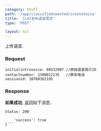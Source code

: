 ```yaml
---
category: Stuff
path: '/app/classifiedswanted/createVoice'
title: '[L4]发布语音需求'
type: 'POST'

layout: nil
---
```


上传语音.

### Request


```initialtitle: SD卡		//原始标题
initialintrovoice: 60532907	//原始语音简介ID
contactnumber: 1300012135	//联系电话
sessionid: 10760362195
```

### Response

**如果成功**, 返回如下消息．

```Status: 200```
```{
    'success': true
}```
